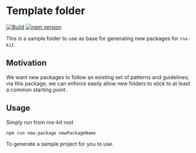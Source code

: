 <!-- We recommend an empty change log entry for a new package: `npm run change --empty` -->

# Template folder

[![Build](https://github.com/microsoft/rnx-kit/actions/workflows/build.yml/badge.svg)](https://github.com/microsoft/rnx-kit/actions/workflows/build.yml)
[![npm version](https://img.shields.io/npm/v/@rnx-kit/template)](https://www.npmjs.com/package/@rnx-kit/template)

This is a sample folder to use as base for generating new packages for
`rnx-kit`.

## Motivation

We want new packages to follow an existing set of patterns and guidelines; via
this package, we can enforce easily allow new folders to stick to at least a
common starting point.

## Usage

Simply run from rnx-kit root

```sh
npm run new-package newPackageName
```

To generate a sample project for you to use.

<!--
### What does every file do?

- `src` folder - the main folder in which you want to add files for your package
  - `index.ts` we mostly work with typescript, so we'd expect you to use the pattern of index.ts and export default methods
  - `types.ts` you should add the types for your code in dedicated files (when it starts to get massive)
- `test` folder - contains the tests that will be ran during `npm test`
  - `index.test.ts` you usually want one test file per each file in the src folder
- `CHANGELOG.md` this will be generated by Changesets
- `just.config.js` sets up commands (or tasks as they are called) such as build, format, lint, and test. We use it to have a uniform way of building etc. across all packages.
- `package.json` classic package file describer - your main point of control. Remember to leverage the existing infra and practices!
- `README.md` what will tell your users everything they need to know. Please make sure to cover at least a few basics: how to use, which problems it solve, any specific props or patterns to follow. Your tests should help explain in details how the code actually works
- `tsconfig.json` standard TS configuration for your package - it should be fairly simple, as it leverages the monorepo shared configs.
-->
